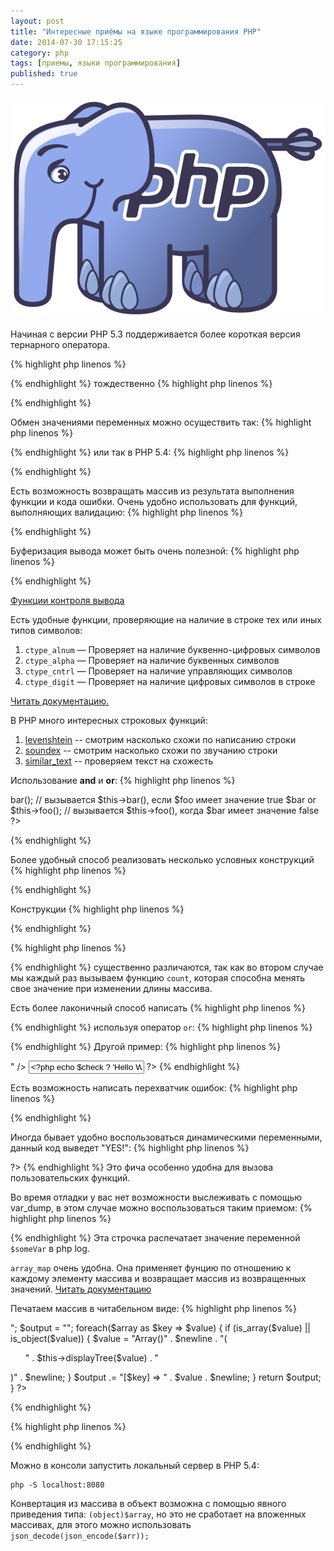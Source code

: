 ```yaml
---
layout: post
title: "Интересные приёмы на языке программирования PHP"
date: 2014-07-30 17:15:25
category: php
tags: [приемы, языки программирования]
published: true
---
```


<img src="img/508ee057e4c2.png" class="img-responsive" />

Начиная с версии PHP 5.3 поддерживается более короткая версия тернарного оператора.

{% highlight php linenos %}
<?php
$c = $a ?: $b;
?>
{% endhighlight %}
тождественно
{% highlight php linenos %}
<?php
$c = $a ? $a : $b;
?>
{% endhighlight %}


Обмен значениями переменных можно осуществить так:
{% highlight php linenos %}
<?php
list($a, $b) = array($b, $a);
?>
{% endhighlight %}
или так в PHP 5.4:
{% highlight php linenos %}
<?php
list($a, $b) = [$b, $a];
?>
{% endhighlight %}

Есть возможность возвращать массив из результата выполнения функции и кода ошибки. Очень удобно использовать для функций, выполняющих валидацию:
{% highlight php linenos %}
<?php
list($result, $error) = validateString($str);

if($error){
  // Что-нибудь сделать.
}

function validateString($str){
  return array(false, "Строка не валидна");
}
?>
{% endhighlight %}

Буферизация вывода может быть очень полезной:
{% highlight php linenos %}
<?php
ob_start(); // Начать захват вывода.
print "this";
echo "that";
$buffer = ob_get_contents();
ob_end_clean(); // Окончить захват.

// ... Сюда можно еще добавить какой-нибудь код...

print $buffer; // Распечатает "thisthat".
?>
{% endhighlight %}

[Функции контроля вывода](http://php.net/manual/ru/ref.outcontrol.php)

Есть удобные функции, проверяющие на наличие в строке тех или иных типов символов:

1. `ctype_alnum` — Проверяет на наличие буквенно-цифровых символов 
2. `ctype_alpha` — Проверяет на наличие буквенных символов
3. `ctype_cntrl` — Проверяет на наличие управляющих символов
4. `ctype_digit` — Проверяет на наличие цифровых символов в строке

[Читать документацию.](http://php.net/manual/ru/book.ctype.php)

В PHP много интересных строковых функций:

1. [levenshtein](http://php.net/manual/ru/function.levenshtein.php) -- смотрим насколько схожи по написанию строки
2. [soundex](http://php.net/manual/ru/function.soundex.php) -- смотрим насколько схожи по звучанию строки
3. [similar_text](http://php.net/manual/ru/function.similar-text.php) -- проверяем текст на схожесть

Использование **and** и **or**:
{% highlight php linenos %}
<?php
$foo and $this->bar(); // вызывается $this->bar(), если $foo имеет значение true
$bar or $this->foo(); // вызывается $this->foo(), когда $bar имеет значение false
?>
{% endhighlight %}

Более удобный способ реализовать несколько условных конструкций
{% highlight php linenos %}
<?php
switch(TRUE){
  case email_is_valid($email):
    // Что-то сделать здесь.
    break;
  case username_is_valid($user):
    // И здесь.
    break;
  case pass_too_short($pass) && pass_not_save($pass):
    // И здесь.
    break;
}
?>
{% endhighlight %}

Конструкции
{% highlight php linenos %}
<?php
for($i = 0, $count = count($my_array); $i < $count; $i++){
  // Do loopy things.
}
?>
{% endhighlight %}

{% highlight php linenos %}
<?php
for($i = 0; $i < count($my_array); $i++){}
?>
{% endhighlight %}
существенно различаются, так как во втором случае мы каждый раз вызываем функцию `count`, которая способна менять свое значение при изменении длины массива.

Есть более лаконичный способ написать
{% highlight php linenos %}
<?php
$array = [1, 2, 3, 4, 5];
if (!empty($array)) {
    do_something();
}
?>
{% endhighlight %}
используя оператор `or`:
{% highlight php linenos %}
<?php
$array = [1, 2, 3, 4, 5];
empty($array) OR do_something();
?>
{% endhighlight %}
Другой пример:
{% highlight php linenos %}
<?php
<input type="text" value="<?php $check AND print 'Hello World!' ?>" />
<input type="text" value="<?php echo $check ? 'Hello World!' : NULL ?>" />
?>
{% endhighlight %}

Есть возможность написать перехватчик ошибок:
{% highlight php linenos %}
<?php
fatal_error_handler_function( function() {
 
  $last_error = error_get_last();
 
  if ( !empty( $last_error['message'] ) ) {
    // Сюда нужно записать какие-нибудь инструкции, если произойдет ошибка
  } 
});
?>
{% endhighlight %}

Иногда бывает удобно воспользоваться динамическими переменными, данный код выведет "YES!":
{% highlight php linenos %}
<?php
<?php
    ${date("M")} = "Worked";
    $Worked = 'YES!';
    echo ${${date("M")}};
?>
?>
{% endhighlight %}
Это фича особенно удобна для вызова пользовательских функций.

Во время отладки у вас нет возможности выслеживать с помощью var_dump, в этом случае можно воспользоваться таким приемом:
{% highlight php linenos %}
<?php
file_put_contents('php://stderr', $someVar)
?>
{% endhighlight %}
Эта строчка распечатает значение переменной `$someVar` в php log.

`array_map` очень удобна. Она применяет фунцию по отношению к каждому элементу массива и возвращает массив из возвращенных значений. [Читать документацию](http://php.net//manual/ru/function.array-map.php)

Печатаем массив в читабельном виде:
{% highlight php linenos %}
<?php
private function displayTree($array)
{
  $newline = "<br>";
  $output = "";
  foreach($array as $key => $value) {
      if (is_array($value) || is_object($value)) {
          $value = "Array()" . $newline . "(<ul>" . $this->displayTree($value) . "</ul>)" . $newline;
      }
     $output .= "[$key] => " . $value . $newline;
  }
  return $output;
}
?>
{% endhighlight %}

{% highlight php linenos %}
<?php
$a = array_unique($a); // удаляем дубликаты из массива $a
?>
{% endhighlight %}

Можно в консоли запустить локальный сервер в PHP 5.4:

    php -S localhost:8080

Конвертация из массива в объект возможна с помощью явного приведения типа: `(object)$array`, но это не сработает на вложенных массивах, для этого можно использовать `json_decode(json_encode($arr));`
